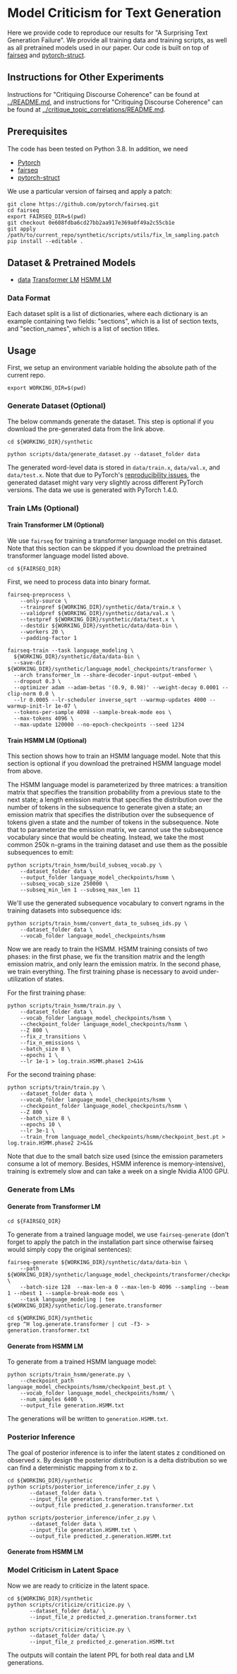# Model Criticism for Text Generation

Here we provide code to reproduce our results for "A Surprising Text Generation Failure". We provide all training data and training scripts, as well as all pretrained models used in our paper. Our code is built on top of [fairseq](https://github.com/pytorch/fairseq) and [pytorch-struct](https://github.com/harvardnlp/pytorch-struct).

## Instructions for Other Experiments

Instructions for "Critiquing Discourse Coherence" can be found at [../README.md](../README.md), and instructions for "Critiquing Discourse Coherence" can be found at [../critique_topic_correlations/README.md](../critique_topic_correlations/README.md).

## Prerequisites

The code has been tested on Python 3.8. In addition, we need

* [Pytorch](https://pytorch.org/get-started/locally/)
* [fairseq](https://github.com/huggingface/transformers/tree/0e608fdba6cd27bb2aa917e369a0f49a2c55cb1e)
* [pytorch-struct](https://github.com/harvardnlp/pytorch-struct)

We use a particular version of fairseq and apply a patch:

```
git clone https://github.com/pytorch/fairseq.git
cd fairseq
export FAIRSEQ_DIR=$(pwd)
git checkout 0e608fdba6cd27bb2aa917e369a0f49a2c55cb1e
git apply /path/to/current_repo/synthetic/scripts/utils/fix_lm_sampling.patch
pip install --editable .
```


## Dataset & Pretrained Models

* [data](https://drive.google.com/file/d/19jqKf6oVgVuwHkFWrUmqjaYT_KywjKCo/view?usp=sharing) [Transformer LM](https://drive.google.com/file/d/1ayfQXTY4h4wcNxFNbnyYScB6uOlMm7yr/view?usp=sharing) [HSMM LM]()


### Data Format

Each dataset split is a list of dictionaries, where each dictionary is an example containing two fields: "sections", which is a list of section texts, and "section_names", which is a list of section titles.

## Usage

First, we setup an environment variable holding the absolute path of the current repo.

```
export WORKING_DIR=$(pwd)
```

### Generate Dataset (Optional)

The below commands generate the dataset. This step is optional if you download the pre-generated data from the link above.

```
cd ${WORKING_DIR}/synthetic
```

```
python scripts/data/generate_dataset.py --dataset_folder data
```

The generated word-level data is stored in `data/train.x`, `data/val.x`, and `data/test.x`. Note that due to PyTorch's [reproducibility issues](https://pytorch.org/docs/stable/notes/randomness.html), the generated dataset might vary very slightly across different PyTorch versions. The data we use is generated with PyTorch 1.4.0.

### Train LMs (Optional)

#### Train Transformer LM (Optional)

We use `fairseq` for training a transformer language model on this dataset. Note that this section can be skipped if you download the pretrained transformer language model listed above.

```
cd ${FAIRSEQ_DIR}
```

First, we need to process data into binary format.

```
fairseq-preprocess \
    --only-source \
    --trainpref ${WORKING_DIR}/synthetic/data/train.x \
    --validpref ${WORKING_DIR}/synthetic/data/val.x \
    --testpref ${WORKING_DIR}/synthetic/data/test.x \
    --destdir ${WORKING_DIR}/synthetic/data/data-bin \
    --workers 20 \
    --padding-factor 1
```

```
fairseq-train --task language_modeling \
  ${WORKING_DIR}/synthetic/data/data-bin \
  --save-dir ${WORKING_DIR}/synthetic/language_model_checkpoints/transformer \
  --arch transformer_lm --share-decoder-input-output-embed \
  --dropout 0.3 \
  --optimizer adam --adam-betas '(0.9, 0.98)' --weight-decay 0.0001 --clip-norm 0.0 \
  --lr 0.0005 --lr-scheduler inverse_sqrt --warmup-updates 4000 --warmup-init-lr 1e-07 \
  --tokens-per-sample 4098 --sample-break-mode eos \
  --max-tokens 4096 \
  --max-update 120000 --no-epoch-checkpoints --seed 1234
```

#### Train HSMM LM (Optional)

This section shows how to train an HSMM language model. Note that this section is optional if you download the pretrained HSMM language model from above.

The HSMM language model is parameterized by three matrices: a transition matrix that specifies the transition probability from a previous state to the next state; a length emission matrix that specifies the distribution over the number of tokens in the subsequence to generate given a state; an emission matrix that specifies the distribution over the subsequence of tokens given a state and the number of tokens in the subsequence. Note that to parameterize the emission matrix, we cannot use the subsequence vocabulary since that would be cheating. Instead, we take the most common 250k n-grams in the training dataset and use them as the possible subsequences to emit:

```
python scripts/train_hsmm/build_subseq_vocab.py \
    --dataset_folder data \
    --output_folder language_model_checkpoints/hsmm \
    --subseq_vocab_size 250000 \
    --subseq_min_len 1 --subseq_max_len 11
```

We'll use the generated subsequence vocabulary to convert ngrams in the training datasets into subsequence ids:

```
python scripts/train_hsmm/convert_data_to_subseq_ids.py \
    --dataset_folder data \
    --vocab_folder language_model_checkpoints/hsmm
```

Now we are ready to train the HSMM. HSMM training consists of two phases: in the first phase, we fix the transition matrix and the length emission matrix, and only learn the emission matrix. In the second phase, we train everything. The first training phase is necessary to avoid under-utilization of states.

For the first training phase:

```
python scripts/train_hsmm/train.py \
    --dataset_folder data \
    --vocab_folder language_model_checkpoints/hsmm \
    --checkpoint_folder language_model_checkpoints/hsmm \
    --Z 800 \
    --fix_z_transitions \
    --fix_n_emissions \
    --batch_size 8 \
    --epochs 1 \
    --lr 1e-1 > log.train.HSMM.phase1 2>&1&
```

For the second training phase:

```
python scripts/train/train.py \
    --dataset_folder data \
    --vocab_folder language_model_checkpoints/hsmm \
    --checkpoint_folder language_model_checkpoints/hsmm \
    --Z 800 \
    --batch_size 8 \
    --epochs 10 \
    --lr 3e-1 \
    --train_from language_model_checkpoints/hsmm/checkpoint_best.pt > log.train.HSMM.phase2 2>&1&
```

Note that due to the small batch size used (since the emission parameters consume a lot of memory. Besides, HSMM inference is memory-intensive), training is extremely slow and can take a week on a single Nvidia A100 GPU.


### Generate from LMs

#### Generate from Transformer LM

```
cd ${FAIRSEQ_DIR}
```

To generate from a trained language model, we use `fairseq-generate` (don't forget to apply the patch in the installation part since otherwise fairseq would simply copy the original sentences):

```
fairseq-generate ${WORKING_DIR}/synthetic/data/data-bin \
    --path ${WORKING_DIR}/synthetic/language_model_checkpoints/transformer/checkpoint_best.pt \
    --batch-size 128  --max-len-a 0 --max-len-b 4096 --sampling --beam 1 --nbest 1 --sample-break-mode eos \
    --task language_modeling | tee ${WORKING_DIR}/synthetic/log.generate.transformer
```

```
cd ${WORKING_DIR}/synthetic
grep ^H log.generate.transformer | cut -f3- > generation.transformer.txt
```

#### Generate from HSMM LM

To generate from a trained HSMM language model:

```
python scripts/train_hsmm/generate.py \
    --checkpoint_path language_model_checkpoints/hsmm/checkpoint_best.pt \
    --vocab_folder language_model_checkpoints/hsmm/ \
    --num_samples 6400 \
    --output_file generation.HSMM.txt
```

The generations will be written to `generation.HSMM.txt`.


### Posterior Inference

The goal of posterior inference is to infer the latent states z conditioned on observed x. By design the posterior distribution is a delta distribution so we can find a deterministic mapping from x to z.

```
cd ${WORKING_DIR}/synthetic
python scripts/posterior_inference/infer_z.py \
       --dataset_folder data \
       --input_file generation.transformer.txt \
       --output_file predicted_z.generation.transformer.txt
```

```
python scripts/posterior_inference/infer_z.py \
       --dataset_folder data \
       --input_file generation.HSMM.txt \
       --output_file predicted_z.generation.HSMM.txt
```

#### Generate from HSMM LM

### Model Criticism in Latent Space

Now we are ready to criticize in the latent space.

```
cd ${WORKING_DIR}/synthetic
python scripts/criticize/criticize.py \
       --dataset_folder data/ \
       --input_file_z predicted_z.generation.transformer.txt
```

```
python scripts/criticize/criticize.py \
       --dataset_folder data/ \
       --input_file_z predicted_z.generation.HSMM.txt
```

The outputs will contain the latent PPL for both real data and LM generations.
